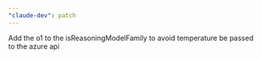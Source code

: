 ```yaml
---
"claude-dev": patch
---
```


Add the o1 to the isReasoningModelFamily to avoid temperature be passed to the azure api
